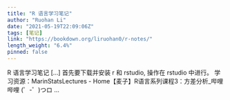 ```yaml
---
title: "R 语言学习笔记"
author: "Ruohan Li"
date: "2021-05-19T22:09:06Z"
tags: [笔记]
link: "https://bookdown.org/liruohan0/r-notes/"
length_weight: "6.4%"
pinned: false
---
```


R 语言学习笔记 [...] 首先要下载并安装 r 和 rstudio, 操作在 rstudio 中进行。 学习资源：MarinStatsLectures - Home【麦子】R语言系列课程3：方差分析_哔哩哔哩 (゜-゜)つロ ...
